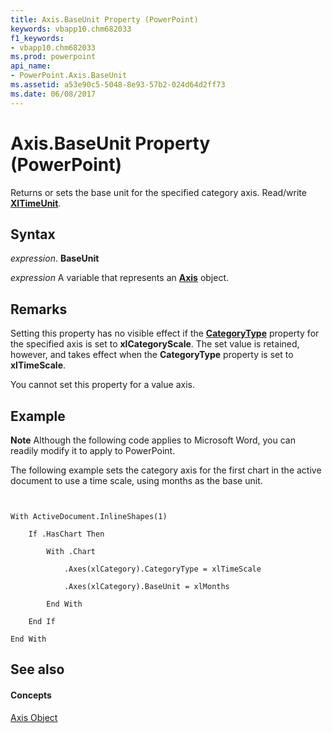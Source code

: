 ```yaml
---
title: Axis.BaseUnit Property (PowerPoint)
keywords: vbapp10.chm682033
f1_keywords:
- vbapp10.chm682033
ms.prod: powerpoint
api_name:
- PowerPoint.Axis.BaseUnit
ms.assetid: a53e90c5-5048-8e93-57b2-024d64d2ff73
ms.date: 06/08/2017
---
```



# Axis.BaseUnit Property (PowerPoint)

Returns or sets the base unit for the specified category axis. Read/write  **[XlTimeUnit](xltimeunit-enumeration-powerpoint.md)**.


## Syntax

 _expression_. **BaseUnit**

 _expression_ A variable that represents an **[Axis](axis-object-powerpoint.md)** object.


## Remarks

Setting this property has no visible effect if the  **[CategoryType](axis-categorytype-property-powerpoint.md)** property for the specified axis is set to **xlCategoryScale**. The set value is retained, however, and takes effect when the **CategoryType** property is set to **xlTimeScale**.

You cannot set this property for a value axis.


## Example




 **Note**  Although the following code applies to Microsoft Word, you can readily modify it to apply to PowerPoint.

The following example sets the category axis for the first chart in the active document to use a time scale, using months as the base unit.




```


With ActiveDocument.InlineShapes(1)

    If .HasChart Then

        With .Chart

            .Axes(xlCategory).CategoryType = xlTimeScale

            .Axes(xlCategory).BaseUnit = xlMonths

        End With

    End If

End With
```


## See also


#### Concepts


[Axis Object](axis-object-powerpoint.md)

